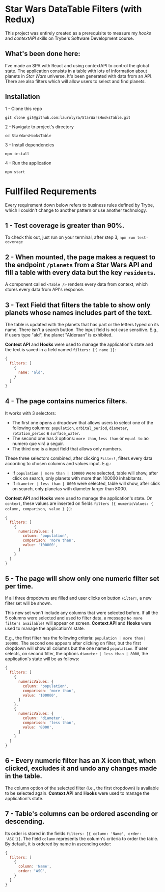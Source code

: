 # Star Wars DataTable Filters (with Redux)

This project was entirely created as a prerequisite to measure my _hooks_ and _contextAPI_ skills on Trybe's Software Development course.

## What's been done here:

I've made an SPA with React and using contextAPI to control the global state. The application consists in a table with lots of information about planets in _Star Wars_ universe. It's been generated with data from an API. There are also filters which will allow users to select and find planets.

## Installation

1 - Clone this repo

`git clone git@github.com:laurolyra/StarWarsHooksTable.git`

2 - Navigate to project's directory

`cd StarWarsHooksTable`

3 - Install dependencies

`npm install`

4 - Run the application

`npm start`

# Fullfiled Requrements

Every requirement down below refers to business rules defined by Trybe, which I couldn't change to another pattern or use another technology.

## 1 - Test coverage is greater than 90%.
To check this out, just run on your terminal, after step 3, `npm run test-coverage`

## 2 - When mounted, the page makes a request to the endpoint `/planets` from a Star Wars API and fill a table with every data but the key `residents`.

A component called `<Table />` renders every data from context, which stores every data from API's response.

## 3 - Text Field that filters the table to show only planets whose names includes part of the text.

The table is updated with the planets that has part or the letters typed on its name. There isn't a search button. The input field is not case sensitive. E.g., if users type "ald", the planet "Alderaan" is exhibited.

**Context API** and **Hooks** were used to manage the application's state and the text is saved in a field named `filters: [{ name }]`:

```javascript
{
  filters: [
    {
      name: 'ald',
    }
  ]
}
```

## 4 - The page contains numerics filters.

It works with 3 selectors:

  - The first one opens a dropdown that allows users to select one of the following columns: `population`, `orbital_period`, `diameter`, `rotation_period` e `surface_water`.
  - The second one has 3 options: `more than`, `less than` or `equal to` ao numero que virá a seguir.
  - The third one is a input field that allows only numbers.

These three selectors combined, after clicking `Filter!`, filters every data according to chosen columns and values input. E.g.:

  - If `population | more than | 100000` were selected, table will show, after click on search, only planets with more than 100000 inhabitants.
  - If `diameter | less than | 8000` were selected, table will show, after click on search, only planetas with diameter larger than 8000.

**Context API** and **Hooks** were used to manage the application's state. On `context`, these values are inserted on fields `filters [{ numericValues: { column, comparison, value } }]`:

```javascript
{
  filters: [
    {
      numericValues: {
        column: 'population',
        comparison: 'more than',
        value: '100000',
      }
    }
  ]
}
```

## 5 - The page will show only one numeric filter set per time.

If all three dropdowns are filled and user clicks on button `Filter!`, a new filter set will be shown.

This new set won't include any columns that were selected before. If all the 5 columns were selected and used to filter data, a message `No more filters available!` will appear on screen. **Context API** and **Hooks** were used to manage the application's state.

E.g., the first filter has the following criteria: `population | more than| 100000`. The second one appears after clicking on filter, but the first dropdown will show all columns but the one named `population`. If user selects, on second filter, the options `diameter | less than | 8000`, the application's state will be as follows:

```javascript
{
  filters: [
    {
      numericValues: {
        column: 'population',
        comparison: 'more than',
        value: '100000',
      }
    },
    {
      numericValues: {
        column: 'diameter',
        comparison: 'less than',
        value: '8000',
      }
    }
  ]
}
```


## 6 - Every numeric filter has an X icon that, when clicked, excludes it and undo any changes made in the table.

The column option of the selected filter (i.e., the first dropdown) is available to be selected again. **Context API** and **Hooks** were used to manage the application's state.

## 7 - Table's columns can be ordered ascending or descending.

Its order is stored in the fields `filters: [{ column: 'Name', order: 'ASC'}]`. The field `column` represents the column's criteria to order the table. By default, it is ordered by name in ascending order:

```javascript
{
  filters: [
    {
      column: 'Name',
      order: 'ASC',
    }
  ]
}
```
